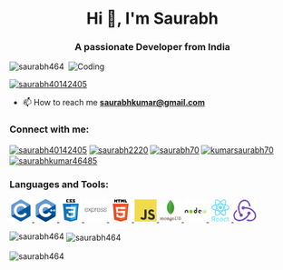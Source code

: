 <h1 align="center">Hi 👋, I'm Saurabh</h1>
<h3 align="center">A passionate Developer from India</h3>
<img align="right" alt="Coding" width="400" src="https://camo.githubusercontent.com/65de73171b032a2f5ecaaa4393f8d488cf9c85563947105f54bc7941a10f0f0b/68747470733a2f2f6d656469612e74656e6f722e636f6d2f726550446644574f33586f41414141642f6861636b696e672e676966">

<p align="left"> <img src="https://komarev.com/ghpvc/?username=saurabh464&label=Profile%20views&color=0e75b6&style=flat" alt="saurabh464" /> </p>

<p align="left"> <a href="https://twitter.com/saurabh40142405" target="blank"><img src="https://img.shields.io/twitter/follow/saurabh40142405?logo=twitter&style=for-the-badge" alt="saurabh40142405" /></a> </p>

- 📫 How to reach me **saurabhkumar@gmail.com**

<h3 align="left">Connect with me:</h3>
<p align="left">
<a href="https://twitter.com/saurabh40142405" target="blank"><img align="center" src="https://raw.githubusercontent.com/rahuldkjain/github-profile-readme-generator/master/src/images/icons/Social/twitter.svg" alt="saurabh40142405" height="30" width="40" /></a>
<a href="https://linkedin.com/in/saurabh2220" target="blank"><img align="center" src="https://raw.githubusercontent.com/rahuldkjain/github-profile-readme-generator/master/src/images/icons/Social/linked-in-alt.svg" alt="saurabh2220" height="30" width="40" /></a>
<a href="https://www.codechef.com/users/saurabh70" target="blank"><img align="center" src="https://cdn.jsdelivr.net/npm/simple-icons@3.1.0/icons/codechef.svg" alt="saurabh70" height="30" width="40" /></a>
<a href="https://codeforces.com/profile/kumarsaurabh70" target="blank"><img align="center" src="https://raw.githubusercontent.com/rahuldkjain/github-profile-readme-generator/master/src/images/icons/Social/codeforces.svg" alt="kumarsaurabh70" height="30" width="40" /></a>
<a href="https://www.leetcode.com/saurabhkumar46485" target="blank"><img align="center" src="https://raw.githubusercontent.com/rahuldkjain/github-profile-readme-generator/master/src/images/icons/Social/leet-code.svg" alt="saurabhkumar46485" height="30" width="40" /></a>
</p>

<h3 align="left">Languages and Tools:</h3>
<p align="left"> <a href="https://www.cprogramming.com/" target="_blank" rel="noreferrer"> <img src="https://raw.githubusercontent.com/devicons/devicon/master/icons/c/c-original.svg" alt="c" width="40" height="40"/> </a> <a href="https://www.w3schools.com/cpp/" target="_blank" rel="noreferrer"> <img src="https://raw.githubusercontent.com/devicons/devicon/master/icons/cplusplus/cplusplus-original.svg" alt="cplusplus" width="40" height="40"/> </a> <a href="https://www.w3schools.com/css/" target="_blank" rel="noreferrer"> <img src="https://raw.githubusercontent.com/devicons/devicon/master/icons/css3/css3-original-wordmark.svg" alt="css3" width="40" height="40"/> </a> <a href="https://expressjs.com" target="_blank" rel="noreferrer"> <img src="https://raw.githubusercontent.com/devicons/devicon/master/icons/express/express-original-wordmark.svg" alt="express" width="40" height="40"/> </a> <a href="https://www.w3.org/html/" target="_blank" rel="noreferrer"> <img src="https://raw.githubusercontent.com/devicons/devicon/master/icons/html5/html5-original-wordmark.svg" alt="html5" width="40" height="40"/> </a> <a href="https://developer.mozilla.org/en-US/docs/Web/JavaScript" target="_blank" rel="noreferrer"> <img src="https://raw.githubusercontent.com/devicons/devicon/master/icons/javascript/javascript-original.svg" alt="javascript" width="40" height="40"/> </a> <a href="https://www.mongodb.com/" target="_blank" rel="noreferrer"> <img src="https://raw.githubusercontent.com/devicons/devicon/master/icons/mongodb/mongodb-original-wordmark.svg" alt="mongodb" width="40" height="40"/> </a> <a href="https://nodejs.org" target="_blank" rel="noreferrer"> <img src="https://raw.githubusercontent.com/devicons/devicon/master/icons/nodejs/nodejs-original-wordmark.svg" alt="nodejs" width="40" height="40"/> </a> <a href="https://reactjs.org/" target="_blank" rel="noreferrer"> <img src="https://raw.githubusercontent.com/devicons/devicon/master/icons/react/react-original-wordmark.svg" alt="react" width="40" height="40"/> </a> <a href="https://redux.js.org" target="_blank" rel="noreferrer"> <img src="https://raw.githubusercontent.com/devicons/devicon/master/icons/redux/redux-original.svg" alt="redux" width="40" height="40"/> </a> </p>

<p><img align="left" src="https://github-readme-stats.vercel.app/api/top-langs?username=saurabh464&show_icons=true&locale=en&layout=compact" alt="saurabh464" /></p>

<p>&nbsp;<img align="center" src="https://github-readme-stats.vercel.app/api?username=saurabh464&show_icons=true&locale=en" alt="saurabh464" /></p>

<p><img align="center" src="https://github-readme-streak-stats.herokuapp.com/?user=saurabh464&" alt="saurabh464" /></p>
